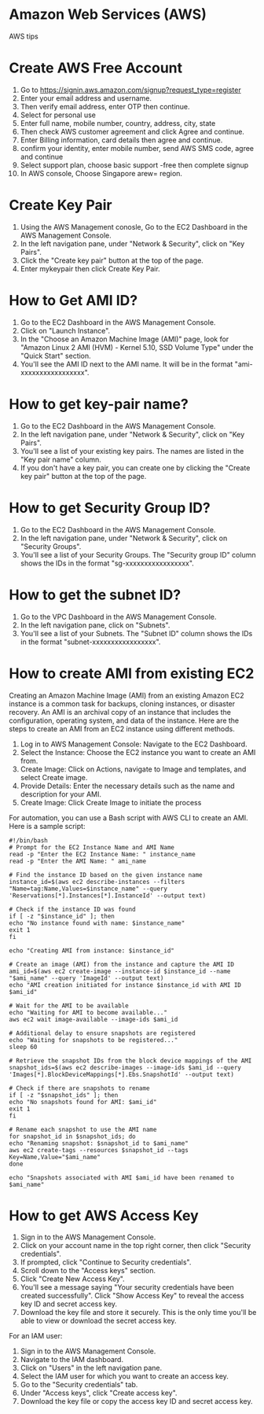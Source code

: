 # Amazon Web Services (AWS)
AWS tips

# Create AWS Free Account
1. Go to https://signin.aws.amazon.com/signup?request_type=register
2. Enter your email address and username.
3. Then verify email address, enter OTP then continue.
4. Select for personal use
5. Enter full name, mobile number, country, address, city, state
6. Then check AWS customer agreement and click Agree and continue.
7. Enter Billing information, card details then agree and continue.
8.  confirm your identity, enter mobile number, send AWS SMS code, agree and continue
9.  Select support plan, choose basic support -free then complete signup
10.  In AWS console, Choose Singapore arew= region.

# Create Key Pair
1. Using the AWS Management conosle, Go to the EC2 Dashboard in the AWS Management Console.
2. In the left navigation pane, under "Network & Security", click on "Key Pairs".
3. Click the "Create key pair" button at the top of the page.
4. Enter mykeypair then click Create Key Pair.

# How to Get AMI ID?
1. Go to the EC2 Dashboard in the AWS Management Console.
2. Click on "Launch Instance".
3. In the "Choose an Amazon Machine Image (AMI)" page, look for "Amazon Linux 2 AMI (HVM) - Kernel 5.10, SSD Volume Type" under the "Quick Start" section.
4. You'll see the AMI ID next to the AMI name. It will be in the format "ami-xxxxxxxxxxxxxxxxx".
   
# How to get key-pair name?
1. Go to the EC2 Dashboard in the AWS Management Console.
2. In the left navigation pane, under "Network & Security", click on "Key Pairs".
3. You'll see a list of your existing key pairs. The names are listed in the "Key pair name" column.
4. If you don't have a key pair, you can create one by clicking the "Create key pair" button at the top of the page.

# How to get Security Group ID?
1. Go to the EC2 Dashboard in the AWS Management Console.
2. In the left navigation pane, under "Network & Security", click on "Security Groups".
3. You'll see a list of your Security Groups. The "Security group ID" column shows the IDs in the format "sg-xxxxxxxxxxxxxxxxx".

# How to get the subnet ID?
1. Go to the VPC Dashboard in the AWS Management Console.
2. In the left navigation pane, click on "Subnets".
3. You'll see a list of your Subnets. The "Subnet ID" column shows the IDs in the format "subnet-xxxxxxxxxxxxxxxxx".

# How to create AMI from existing EC2
Creating an Amazon Machine Image (AMI) from an existing Amazon EC2 instance is a common task for backups, cloning instances, or disaster recovery. An AMI is an archival copy of an instance that includes the configuration, operating system, and data of the instance. Here are the steps to create an AMI from an EC2 instance using different methods.

1. Log in to AWS Management Console: Navigate to the EC2 Dashboard.
2. Select the Instance: Choose the EC2 instance you want to create an AMI from.
3. Create Image: Click on Actions, navigate to Image and templates, and select Create image.
4. Provide Details: Enter the necessary details such as the name and description for your AMI.
5. Create Image: Click Create Image to initiate the process

For automation, you can use a Bash script with AWS CLI to create an AMI. Here is a sample script:
```
#!/bin/bash
# Prompt for the EC2 Instance Name and AMI Name
read -p "Enter the EC2 Instance Name: " instance_name
read -p "Enter the AMI Name: " ami_name

# Find the instance ID based on the given instance name
instance_id=$(aws ec2 describe-instances --filters "Name=tag:Name,Values=$instance_name" --query 'Reservations[*].Instances[*].InstanceId' --output text)

# Check if the instance ID was found
if [ -z "$instance_id" ]; then
echo "No instance found with name: $instance_name"
exit 1
fi

echo "Creating AMI from instance: $instance_id"

# Create an image (AMI) from the instance and capture the AMI ID
ami_id=$(aws ec2 create-image --instance-id $instance_id --name "$ami_name" --query 'ImageId' --output text)
echo "AMI creation initiated for instance $instance_id with AMI ID $ami_id"

# Wait for the AMI to be available
echo "Waiting for AMI to become available..."
aws ec2 wait image-available --image-ids $ami_id

# Additional delay to ensure snapshots are registered
echo "Waiting for snapshots to be registered..."
sleep 60

# Retrieve the snapshot IDs from the block device mappings of the AMI
snapshot_ids=$(aws ec2 describe-images --image-ids $ami_id --query 'Images[*].BlockDeviceMappings[*].Ebs.SnapshotId' --output text)

# Check if there are snapshots to rename
if [ -z "$snapshot_ids" ]; then
echo "No snapshots found for AMI: $ami_id"
exit 1
fi

# Rename each snapshot to use the AMI name
for snapshot_id in $snapshot_ids; do
echo "Renaming snapshot: $snapshot_id to $ami_name"
aws ec2 create-tags --resources $snapshot_id --tags Key=Name,Value="$ami_name"
done

echo "Snapshots associated with AMI $ami_id have been renamed to $ami_name"

```

# How to get AWS Access Key
1. Sign in to the AWS Management Console.
2. Click on your account name in the top right corner, then click "Security credentials".
3. If prompted, click "Continue to Security credentials".
4. Scroll down to the "Access keys" section.
5. Click "Create New Access Key".
6. You'll see a message saying "Your security credentials have been created successfully". Click "Show Access Key" to reveal the access key ID and secret access key.
7. Download the key file and store it securely. This is the only time you'll be able to view or download the secret access key.

For an IAM user:

1. Sign in to the AWS Management Console.
2. Navigate to the IAM dashboard.
3. Click on "Users" in the left navigation pane.
4. Select the IAM user for which you want to create an access key.
5. Go to the "Security credentials" tab.
6. Under "Access keys", click "Create access key".
7. Download the key file or copy the access key ID and secret access key.

